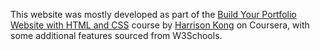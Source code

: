 This website was mostly developed as part of the [Build Your Portfolio Website with HTML and CSS](https://coursera.org/share/3b094dbe5134c6df04de4b6fb2c82b38) course by [Harrison Kong](https://github.com/harrisonkong) on Coursera, with some additional features sourced from W3Schools.
